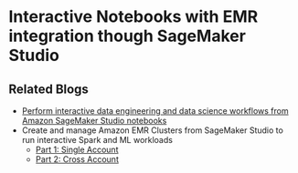 # Interactive Notebooks with EMR integration though SageMaker Studio


## Related Blogs
* [Perform interactive data engineering and data science workflows from Amazon SageMaker Studio notebooks](https://aws.amazon.com/blogs/machine-learning/perform-interactive-data-engineering-and-data-science-workflows-from-amazon-sagemaker-studio-notebooks/)
* Create and manage Amazon EMR Clusters from SageMaker Studio to run interactive Spark and ML workloads
    * [Part 1: Single Account](https://aws.amazon.com/blogs/machine-learning/part-1-create-and-manage-amazon-emr-clusters-from-sagemaker-studio-to-run-interactive-spark-and-ml-workloads/)
    * [Part 2: Cross Account](https://aws.amazon.com/blogs/machine-learning/part-2-create-and-manage-amazon-emr-clusters-from-sagemaker-studio-to-run-interactive-spark-and-ml-workloads/)
